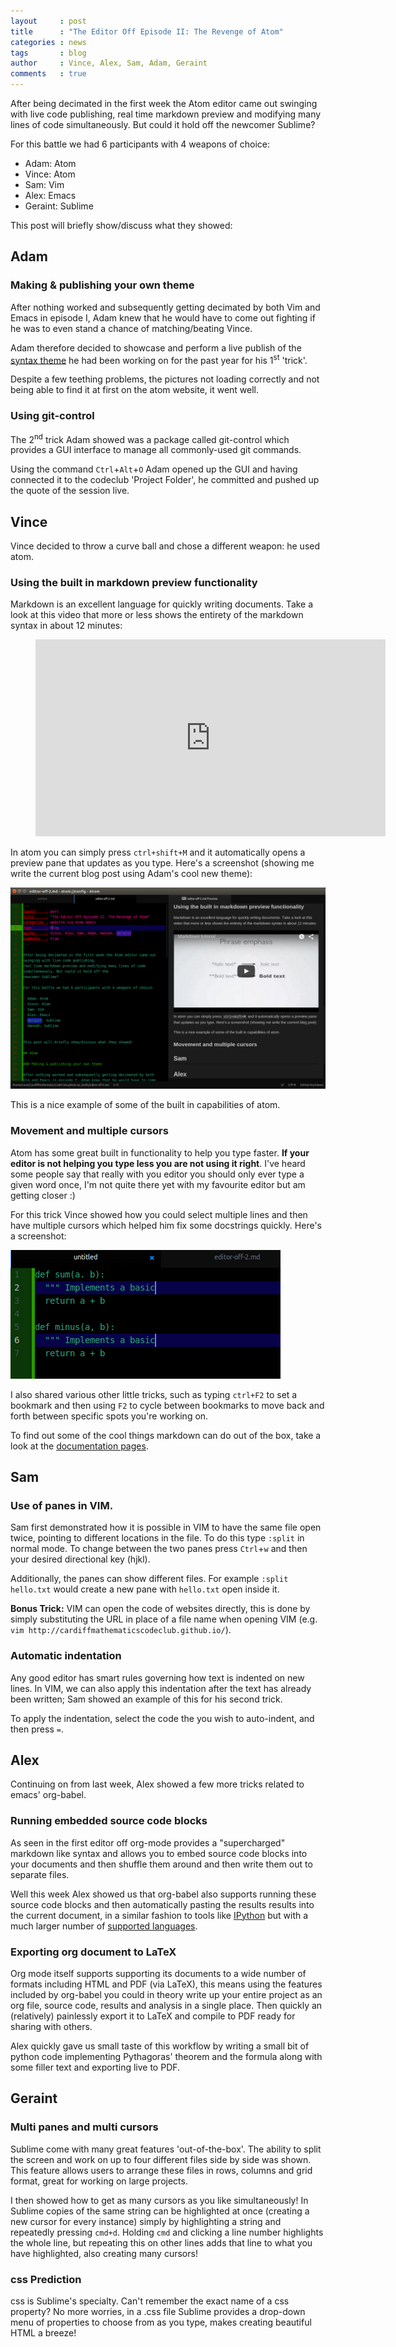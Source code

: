 ```yaml
---
layout     : post
title      : "The Editor Off Episode II: The Revenge of Atom"
categories : news
tags       : blog
author     : Vince, Alex, Sam, Adam, Geraint
comments   : true
---
```


After being decimated in the first week the Atom editor came out swinging with
live code publishing, real time markdown preview and modifying many lines of
code simultaneously. But could it hold off the newcomer Sublime?

For this battle we had 6 participants with 4 weapons of choice:

- Adam: Atom
- Vince: Atom
- Sam: Vim
- Alex: Emacs
- Geraint: Sublime


This post will briefly show/discuss what they showed:

## Adam

### Making & publishing your own theme

After nothing worked and subsequently getting decimated by both Vim and Emacs in
episode I, Adam knew that he would have to come out fighting if he was to even
stand a chance of matching/beating Vince.

Adam therefore decided to showcase and perform a live publish of the
[syntax theme][The Matrix] he had been working on for the past year for his
1<sup>st</sup> 'trick'.

Despite a few teething problems, the pictures not loading correctly and not
being able to find it at first on the atom website, it went well.

### Using git-control

The 2<sup>nd</sup> trick Adam showed was a package called git-control which
provides a GUI interface to manage all commonly-used git commands.

Using the command `Ctrl`+`Alt`+`O` Adam opened up the GUI and having
connected it to the codeclub 'Project Folder', he committed and pushed up the
quote of the session live.

## Vince

Vince decided to throw a curve ball and chose a different weapon: he used atom.

### Using the built in markdown preview functionality

Markdown is an excellent language for quickly writing documents. Take a look at
this video that more or less shows the entirety of the markdown syntax in about
12 minutes:


<div class="video">
    <figure>
    <iframe width="560" height="315" src="https://www.youtube.com/embed/6A5EpqqDOdk" frameborder="0" allowfullscreen></iframe>
    </figure>
</div>

In atom you can simply press `ctrl+shift+M` and it automatically opens a preview
pane that updates as you type. Here's a screenshot (showing me write the current
blog post using Adam's cool new theme):

![markdown-preview](/res/blog_pics/markdown-preview.png)

This is a nice example of some of the built in capabilities of atom.

### Movement and multiple cursors

Atom has some great built in functionality to help you type faster. **If your
editor is not helping you type less you are not using it right**. I've heard
some people say that really with you editor you should only ever type a given
word once, I'm not quite there yet with my favourite editor but am getting
closer :)

For this trick Vince showed how you could select multiple lines and then have
multiple cursors which helped him fix some docstrings quickly. Here's a
screenshot:

![multiple-cursors](/res/blog_pics/atom-multiple-cursors.png)

I also shared various other little tricks, such as typing `ctrl+F2` to set a
bookmark and then using `F2` to cycle between bookmarks to move back and forth
between specific spots you're working on.

To find out some of the cool things markdown can do out of the box, take a look
at the [documentation pages][documentation].

## Sam

### Use of panes in VIM.
Sam first demonstrated how it is possible in VIM to have the same file open
twice, pointing to different locations in the file. To do this type `:split` in
normal mode. To change between the two panes press `Ctrl`+`w` and then your
desired directional key (hjkl).

Additionally, the panes can show different files. For example `:split hello.txt`
would create a new pane with `hello.txt` open inside it.

__Bonus Trick:__ VIM can open the code of websites directly, this is done by
simply substituting the URL in place of a file name when opening VIM (e.g.
`vim http://cardiffmathematicscodeclub.github.io/`).

### Automatic indentation
Any good editor has smart rules governing how text is indented on new lines.
In VIM, we can also apply this indentation after the text has already been
written; Sam showed an example of this for his second trick.

To apply the indentation, select the code the you wish to auto-indent, and then
press `=`.


## Alex

Continuing on from last week, Alex showed a few more tricks related to emacs'
org-babel.

### Running embedded source code blocks

As seen in the first editor off org-mode provides a "supercharged" markdown like
syntax and allows you to embed source code blocks into your documents and then
shuffle them around and then write them out to separate files.

Well this week Alex showed us that org-babel also supports running these source
code blocks and then automatically pasting the results results into the current
document, in a similar fashion to tools like [IPython][ipython] but with a much
larger number of [supported languages][supported].

### Exporting org document to LaTeX

Org mode itself supports supporting its documents to a wide number of formats
including HTML and PDF (via LaTeX), this means using the features included by
org-babel you could in theory write up your entire project as an org file,
source code, results and analysis in a single place. Then quickly an
(relatively) painlessly export it to LaTeX and compile to PDF ready for
sharing with others.

Alex quickly gave us small taste of this workflow by writing a small bit of
python code implementing Pythagoras' theorem and the formula along with some
filler text and exporting live to PDF.

## Geraint

### Multi panes and multi cursors

Sublime come with many great features 'out-of-the-box'. The ability to split the
screen and work on up to four different files side by side was shown. This
feature allows users to arrange these files in rows, columns and grid format,
great for working on large projects.

I then showed how to get as many cursors as you like simultaneously! In Sublime
copies of the same string can be highlighted at once (creating a new cursor for
every instance) simply by highlighting a string and repeatedly pressing `cmd+d`.
Holding `cmd` and clicking a line number highlights the whole line, but
repeating this on other lines adds that line to what you have highlighted, also
creating many cursors!

### css Prediction

css is Sublime's specialty. Can't remember the exact name of a css property? No
more worries, in a .css file Sublime provides a drop-down menu of properties to
choose from as you type, makes creating beautiful HTML a breeze!

[The Matrix]: https://atom.io/themes/the-matrix-syntax
[documentation]: https://atom.io/docs/v1.0.19/using-atom-moving-in-atom
[ipython]: http://ipython.org
[supported]: http://orgmode.org/worg/org-contrib/babel/languages.html
